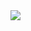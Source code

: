 <picture>
  <source
    srcset="https://github-readme-stats.vercel.app/api?username=JeffreyArrosio&show_icons=true&theme=radical"
    media="(prefers-color-scheme: dark)"
  />
  <source
    srcset="https://github-readme-stats.vercel.app/api?username=JeffreyArrosio&show_icons=true"
    media="(prefers-color-scheme: light), (prefers-color-scheme: no-preference)"
  />
  <img src="https://github-readme-stats.vercel.app/api?username=JeffreyArrosio&show_icons=true" />
</picture>
